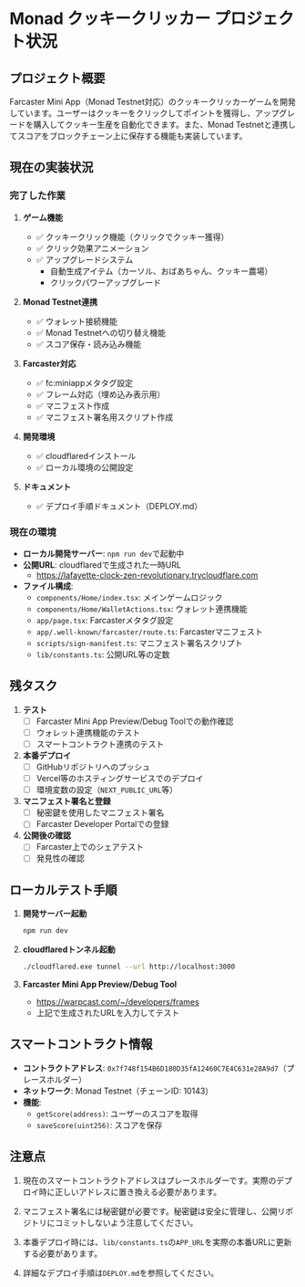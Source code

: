 # Monad クッキークリッカー プロジェクト状況

## プロジェクト概要

Farcaster Mini App（Monad Testnet対応）のクッキークリッカーゲームを開発しています。ユーザーはクッキーをクリックしてポイントを獲得し、アップグレードを購入してクッキー生産を自動化できます。また、Monad Testnetと連携してスコアをブロックチェーン上に保存する機能も実装しています。

## 現在の実装状況

### 完了した作業

1. **ゲーム機能**
   - ✅ クッキークリック機能（クリックでクッキー獲得）
   - ✅ クリック効果アニメーション
   - ✅ アップグレードシステム
     - 自動生成アイテム（カーソル、おばあちゃん、クッキー農場）
     - クリックパワーアップグレード

2. **Monad Testnet連携**
   - ✅ ウォレット接続機能
   - ✅ Monad Testnetへの切り替え機能
   - ✅ スコア保存・読み込み機能

3. **Farcaster対応**
   - ✅ fc:miniappメタタグ設定
   - ✅ フレーム対応（埋め込み表示用）
   - ✅ マニフェスト作成
   - ✅ マニフェスト署名用スクリプト作成

4. **開発環境**
   - ✅ cloudflaredインストール
   - ✅ ローカル環境の公開設定

5. **ドキュメント**
   - ✅ デプロイ手順ドキュメント（DEPLOY.md）

### 現在の環境

- **ローカル開発サーバー**: `npm run dev`で起動中
- **公開URL**: cloudflaredで生成された一時URL
  - https://lafayette-clock-zen-revolutionary.trycloudflare.com
- **ファイル構成**:
  - `components/Home/index.tsx`: メインゲームロジック
  - `components/Home/WalletActions.tsx`: ウォレット連携機能
  - `app/page.tsx`: Farcasterメタタグ設定
  - `app/.well-known/farcaster/route.ts`: Farcasterマニフェスト
  - `scripts/sign-manifest.ts`: マニフェスト署名スクリプト
  - `lib/constants.ts`: 公開URL等の定数

## 残タスク

1. **テスト**
   - [ ] Farcaster Mini App Preview/Debug Toolでの動作確認
   - [ ] ウォレット連携機能のテスト
   - [ ] スマートコントラクト連携のテスト

2. **本番デプロイ**
   - [ ] GitHubリポジトリへのプッシュ
   - [ ] Vercel等のホスティングサービスでのデプロイ
   - [ ] 環境変数の設定（`NEXT_PUBLIC_URL`等）

3. **マニフェスト署名と登録**
   - [ ] 秘密鍵を使用したマニフェスト署名
   - [ ] Farcaster Developer Portalでの登録

4. **公開後の確認**
   - [ ] Farcaster上でのシェアテスト
   - [ ] 発見性の確認

## ローカルテスト手順

1. **開発サーバー起動**
   ```bash
   npm run dev
   ```

2. **cloudflaredトンネル起動**
   ```bash
   ./cloudflared.exe tunnel --url http://localhost:3000
   ```

3. **Farcaster Mini App Preview/Debug Tool**
   - https://warpcast.com/~/developers/frames
   - 上記で生成されたURLを入力してテスト

## スマートコントラクト情報

- **コントラクトアドレス**: `0x7f748f154B6D180D35fA12460C7E4C631e28A9d7`（プレースホルダー）
- **ネットワーク**: Monad Testnet（チェーンID: 10143）
- **機能**:
  - `getScore(address)`: ユーザーのスコアを取得
  - `saveScore(uint256)`: スコアを保存

## 注意点

1. 現在のスマートコントラクトアドレスはプレースホルダーです。実際のデプロイ時に正しいアドレスに置き換える必要があります。

2. マニフェスト署名には秘密鍵が必要です。秘密鍵は安全に管理し、公開リポジトリにコミットしないよう注意してください。

3. 本番デプロイ時には、`lib/constants.ts`の`APP_URL`を実際の本番URLに更新する必要があります。

4. 詳細なデプロイ手順は`DEPLOY.md`を参照してください。
